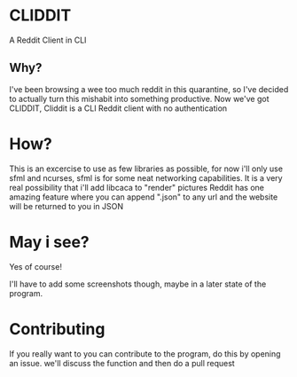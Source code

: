 # CLIDDIT
A Reddit Client in CLI

## Why?

I've been browsing a wee too much reddit in this quarantine, so I've decided to actually turn this mishabit into something productive.
Now we've got CLIDDIT, Cliddit is a CLI Reddit client with no authentication

# How?
This is an excercise to use as few libraries as possible, for now i'll only use sfml and ncurses, sfml is for some neat networking capabilities. It is a very real
possibility that i'll add libcaca to "render" pictures
Reddit has one amazing feature where you can append ".json" to any url and the website will be returned to you in JSON


# May i see?
Yes of course!

I'll have to add some screenshots though, maybe in a later state of the program.


# Contributing
If you really want to you can contribute to the program, do this by opening an issue. we'll discuss the function and then do a pull request

